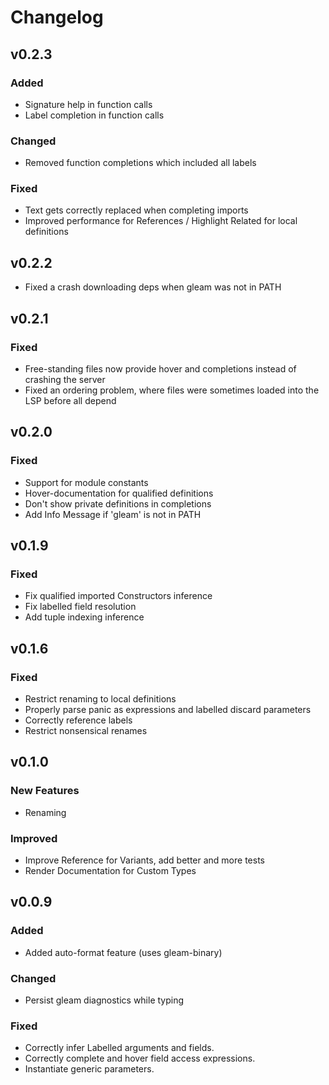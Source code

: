 # Changelog

## v0.2.3

### Added
- Signature help in function calls
- Label completion in function calls

### Changed
- Removed function completions which included all labels

### Fixed
- Text gets correctly replaced when completing imports
- Improved performance for References / Highlight Related for local definitions

## v0.2.2
- Fixed a crash downloading deps when gleam was not in PATH

## v0.2.1

### Fixed
- Free-standing files now provide hover and completions instead of crashing the server
- Fixed an ordering problem, where files were sometimes loaded into the LSP before all depend

## v0.2.0

### Fixed
- Support for module constants
- Hover-documentation for qualified definitions
- Don't show private definitions in completions
- Add Info Message if 'gleam' is not in PATH

## v0.1.9

### Fixed
- Fix qualified imported Constructors inference
- Fix labelled field resolution
- Add tuple indexing inference

## v0.1.6

### Fixed
- Restrict renaming to local definitions
- Properly parse panic as expressions and labelled discard parameters
- Correctly reference labels
- Restrict nonsensical  renames

## v0.1.0

### New Features

- Renaming

### Improved

- Improve Reference for Variants, add better and more tests
- Render Documentation for Custom Types

## v0.0.9

### Added

- Added auto-format feature (uses gleam-binary)

### Changed

- Persist gleam diagnostics while typing

### Fixed

- Correctly infer Labelled arguments and fields.
- Correctly complete and hover field access expressions.
- Instantiate generic parameters.
